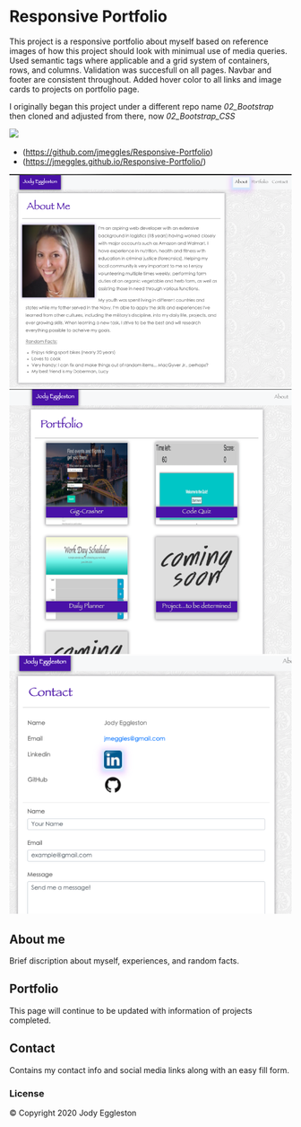 # Responsive Portfolio

This project is a responsive portfolio about myself based on reference images of how this project should look with minimual use of media queries.  Used semantic tags where applicable and a grid system of containers, rows, and columns.  Validation was succesfull on all pages.  Navbar and footer are consistent throughout.  Added hover color to all links and image cards to projects on portfolio page.  

I originally began this project under a different repo name *02_Bootstrap* then cloned and adjusted from there, now *02_Bootstrap_CSS*

![](https://media.giphy.com/media/XekbvmcpP01KaD8VDo/giphy.gif)

- (https://github.com/jmeggles/Responsive-Portfolio)
- (https://jmeggles.github.io/Responsive-Portfolio/)

<img src="./assets/images/screenshot.png" width=600>
<img src="./assets/images/screenshot2.png" width=600>
<img src="./assets/images/screenshot3.png" width=600>


## About me
Brief discription about myself, experiences, and random facts. 

## Portfolio
This page will continue to be updated with information of projects completed. 

## Contact
Contains my contact info and social media links along with an easy fill form.

### License
© Copyright 2020 Jody Eggleston
